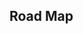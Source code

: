## Road Map

<iframe
  :src="$withBase('/monotonic-stack.html')"
  width="100%"
  height="800"
  frameborder="0"
  scrolling="No"
  leftmargin="0"
  topmargin="0"
/>

## 单调栈

单调栈（单调队列）是一种维护栈内元素递增(或递减)的栈。

单调栈分为单调递增栈和单调递减栈，单调递增栈即栈内元素保持单调递增的栈，同理单调递减栈即栈内元素保持单调递减的栈。

单调栈里可以保存元素的值或下标

某些场景下，我们需要维护栈底，这时候栈的数据结构是不满足要求的，可能需要借助**队列**或**双端队列**实现（比如求滑动窗口最大值），即单调队列

## 应用场景

- 可以在`O(N)`的时间复杂度，找出每个数**左右两边第一个大于或小于它的解**
- 单调递增栈用于查找两边第一个小于当前元素的值，单调递减栈用于查找两边第一个大于当前元素的值
- 一般数组中的单调性问题，题目中隐含第一个或离此元素最近的大于或小于元素的值，这类问题都可以考虑下，用单调栈是否可以求解

## 动画演示

数列`7 4 9 5 3 2`构建单调递减栈

![单调栈动画演示](https://muyids.oss-cn-beijing.aliyuncs.com/monotone-stack.gif)

## 代码模板

```cpp
stack<int> stk;
for (int i = 0; i < A.size(); i++) {
    while (stk.size() && A[i] <= A[stk.top()]) { // 单调递增栈
        // 单调递减栈A[i] >= A[stk.top()]
        stk.pop();
    }
    stk.push(i);
}
```

## 模板题

给定一个长度为 N 的正整数数组，输出每个数左右两边第一个比它小的数，如果不存在则输出`-1`。

```cpp
输入: [3, 4, 2, 7, 5]
输出：
左边：[-1, 3, -1, 2, 2]
右边：[2, 2, -1, 5, -1]
```

### 解题思路

查找左右两边第一个更小的元素，使用单调递增栈

- 入栈时，**当前元素左边的第一个更小的元素**是**当前栈顶元素**
- 出栈时，**栈顶右边第一个更小的元素**是**即将入栈的当前元素**

### 代码实现

```cpp []
void sumSubarrayMins(vector<int> &A) {
    int n = A.size();
    vector<int> lmin(n, -1); // 左边第一个更小的元素
    vector<int> rmin(n, -1); // 右边第一个更小的元素
    stack<int> stk; // 单调递增栈
    for (int i = 0; i < A.size(); i++) {
        while (stk.size() && A[i] <= A[stk.top()]) {
            rmin[stk.top()] = A[i];
            stk.pop();
        }
        if (stk.size()) lmin[i] = A[stk.top()];
        stk.push(i);
    }
}
```

```java []
public void sumSubarrayMins(int[] nums) {
    int n = nums.length;

    int[] lmin = new int[n];
    int[] rmin = new int[n];
    Arrays.fill(lmin, -1);
    Arrays.fill(rmin, -1);
    Deque<Integer> stk = new ArrayDeque<>();
    for (int i = 0; i < n; i++) {
        while (!stk.isEmpty() && nums[i] <= nums[stk.getLast()]) {
            rmin[stk.getLast()] = nums[i];
            stk.pollLast();
        }
        if (!stk.isEmpty()) lmin[i] = nums[stk.getLast()];
        stk.addLast(i);
    }
}
```

时间复杂度`O(N)`，空间复杂度`O(N)`

## 单调队列

<iframe
  :src="$withBase('/monotonic-queue.html')"
  width="100%"
  height="800"
  frameborder="0"
  scrolling="No"
  leftmargin="0"
  topmargin="0"
